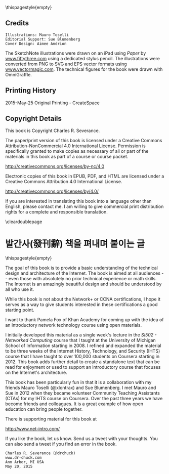 \thispagestyle{empty}

Credits
-------

    Illustrations: Mauro Toselli
    Editorial Support: Sue Blumenberg
    Cover Design: Aimee Andrion

The SketchNote illustrations were drawn on an iPad using
*Paper* by www.fiftythree.com using a dedicated stylus pencil.
The illustrations were converted from PNG to
SVG and EPS vector formats using www.vectormagic.com.
The technical figures for the book were drawn with OmniGraffle.

Printing History
----------------

2015-May-25 Original Printing - CreateSpace

Copyright Details
-----------------

This book is Copyright Charles R. Severance.

The paper/print version of this book is licensed under a
Creative Commons Attribution-NonCommercial 4.0 International License.
Permission is specifically granted to make copies as
necessary of all or part of the materials in this book
as part of a course or course packet.

http://creativecommons.org/licenses/by-nc/4.0

Electronic copies of this book in EPUB, PDF, and HTML
are licensed under a
Creative Commons Attribution 4.0 International License.

http://creativecommons.org/licenses/by/4.0/

If you are interested in translating this book into a language
other than English, please contact me. I am willing to
give commercial print distribution rights for a complete and
responsible translation.

\cleardoublepage

발간사(發刊辭)
책을 펴내며 붙이는 글
=======
\thispagestyle{empty}

The goal of this book is to provide a basic understanding of
the technical design and architecture of the Internet.
The book is aimed at all audiences -- even those with absolutely no prior
technical experience or math skills.  The Internet is an amazingly beautiful
design and should be understood by all who use it.

While this book is not about the Network+ or CCNA
certifications, I hope it serves as a way to give students
interested in these certifications a good starting point.

I want to thank Pamela Fox of Khan Academy for coming up with
the idea of an introductory network technology course using open
materials.

I initially developed this material as a single week's lecture in
the *SI502 - Networked Computing* course that I taught at the
University of Michigan School of Information starting in 2008.
I refined and expanded the material to be three weeks of the
Internet History, Technology, and Security (IHTS) course
that I have taught to over 100,000 students on Coursera
starting in 2012. This book adds further detail to create a standalone
text that can be read for enjoyment or used to support an introductory course
that focuses on the Internet's architecture.

This book has been particularly fun in that it is a collaboration
with my friends Mauro Toselli (@xlontrax) and Sue Blumenberg.  I met Mauro and
Sue in 2012 when they became volunteer Community Teaching Assistants (CTAs)
for my IHTS course on Coursera.  Over the past three years we have become
friends and colleagues.   It is a great example of how open education
can bring people together.

There is supporting material for this book at

http://www.net-intro.com/

If you like the book, let us know.  Send us a tweet with your thoughts.
You can also send a tweet if you find an error in the book.

    Charles R. Severance (@drchuck)
    www.dr-chuck.com
    Ann Arbor, MI USA
    May 20, 2015

